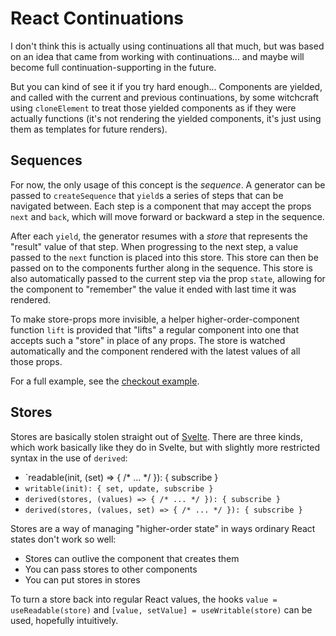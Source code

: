 # React Continuations

I don't think this is actually using continuations all that much, but was based
on an idea that came from working with continuations... and maybe will become
full continuation-supporting in the future.

But you can kind of see it if you try hard enough... Components are yielded,
and called with the current and previous continuations, by some witchcraft
using `cloneElement` to treat those yielded components as if they were actually
functions (it's not rendering the yielded components, it's just using them as
templates for future renders).

## Sequences

For now, the only usage of this concept is the *sequence*. A generator can
be passed to `createSequence` that `yield`s a series of steps that can be
navigated between. Each step is a component that may accept the props
`next` and `back`, which will move forward or backward a step in the sequence.

After each `yield`, the generator resumes with a *store* that represents the
"result" value of that step. When progressing to the next step, a value passed
to the `next` function is placed into this store. This store can then be passed
on to the components further along in the sequence. This store is also automatically
passed to the current step via the prop `state`, allowing for the component to
"remember" the value it ended with last time it was rendered.

To make store-props more invisible, a helper higher-order-component function
`lift` is provided that "lifts" a regular component into one that accepts such
a "store" in place of any props. The store is watched automatically and the
component rendered with the latest values of all those props.

For a full example, see the [checkout example](./examples/checkout/).

## Stores

Stores are basically stolen straight out of [Svelte][]. There are three kinds,
which work basically like they do in Svelte, but with slightly more restricted
syntax in the use of `derived`:
* `readable(init, (set) => { /* ... */ }): { subscribe }
* `writable(init): { set, update, subscribe }`
* `derived(stores, (values) => { /* ... */ }): { subscribe }`
* `derived(stores, (values, set) => { /* ... */ }): { subscribe }`

[Svelte]: https://svelte.dev/docs#run-time-svelte-store

Stores are a way of managing "higher-order state" in ways ordinary React states
don't work so well:
* Stores can outlive the component that creates them
* You can pass stores to other components
* You can put stores in stores

To turn a store back into regular React values, the hooks `value = useReadable(store)`
and `[value, setValue] = useWritable(store)` can be used, hopefully intuitively.
